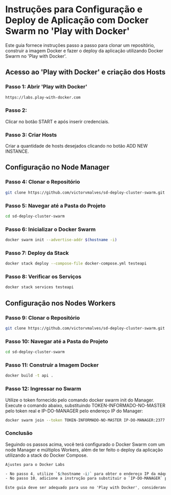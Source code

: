 # Instruções para Configuração e Deploy de Aplicação com Docker Swarm no 'Play with Docker'

Este guia fornece instruções passo a passo para clonar um repositório, construir a imagem Docker e fazer o deploy da aplicação utilizando Docker Swarm no 'Play with Docker'.

## Acesso ao 'Play with Docker' e criação dos Hosts

### Passo 1: Abrir 'Play with Docker'

```sh
https://labs.play-with-docker.com
```

### Passo 2:

Clicar no botão START e após inserir credenciais.

### Passo 3: Criar Hosts

Criar a quantidade de hosts desejados clicando no botão ADD NEW INSTANCE. 

## Configuração no Node Manager

### Passo 4: Clonar o Repositório

```sh
git clone https://github.com/victorvmalves/sd-deploy-cluster-swarm.git
```

### Passo 5: Navegar até a Pasta do Projeto

```sh
cd sd-deploy-cluster-swarm
```

### Passo 6: Inicializar o Docker Swarm

```sh
docker swarm init --advertise-addr $(hostname -i)
```

### Passo 7: Deploy da Stack

```sh
docker stack deploy --compose-file docker-compose.yml testeapi
```

### Passo 8: Verificar os Serviços

```sh
docker stack services testeapi
```

## Configuração nos Nodes Workers

### Passo 9: Clonar o Repositório

```sh
git clone https://github.com/victorvmalves/sd-deploy-cluster-swarm.git
```

### Passo 10: Navegar até a Pasta do Projeto

```sh
cd sd-deploy-cluster-swarm
```

### Passo 11: Construir a Imagem Docker

```sh
docker build -t api .
```

### Passo 12: Ingressar no Swarm

Utilize o token fornecido pelo comando docker swarm init do Manager. Execute o comando abaixo, substituindo TOKEN-INFORMADO-NO-MASTER pelo token real e IP-DO-MANAGER pelo endereço IP do Manager:

```sh
docker swarm join --token TOKEN-INFORMADO-NO-MASTER IP-DO-MANAGER:2377
```

### Conclusão

Seguindo os passos acima, você terá configurado o Docker Swarm com um node Manager e múltiplos Workers, além de ter feito o deploy da aplicação utilizando a stack do Docker Compose.

```css
Ajustes para o Docker Labs

- No passo 4, utilize `$(hostname -i)` para obter o endereço IP da máquina no Docker Labs, que pode ser diferente em cada ambiente.
- No passo 10, adicione a instrução para substituir o `IP-DO-MANAGER` pelo endereço IP do Manager, o que é importante em um ambiente do 'Play with Docker' onde os endereços IP podem variar.

Este guia deve ser adequado para uso no 'Play with Docker', considerando que o ambiente pode ter algumas particularidades em relação a IPs e configurações de rede.
```
